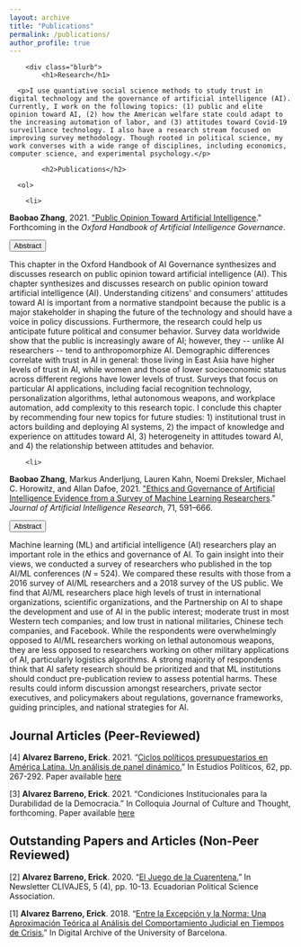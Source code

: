 ```yaml
---
layout: archive
title: "Publications"
permalink: /publications/
author_profile: true
---
```


		<div class="blurb">
			<h1>Research</h1>

      <p>I use quantiative social science methods to study trust in digital technology and the governance of artificial intelligence (AI). Currently, I work on the following topics: (1) public and elite opinion toward AI, (2) how the American welfare state could adapt to the increasing automation of labor, and (3) attitudes toward Covid-19 surveillance technology. I also have a research stream focused on improving survey methodology. Though rooted in political science, my work converses with a wide range of disciplines, including economics, computer science, and experimental psychology.</p>
			
			<h2>Publications</h2>

      <ol>

        <li>
  <p>
    <b>Baobao Zhang</b>, 2021. <a href = "https://osf.io/284sm/">"Public Opinion Toward Artificial Intelligence</a>." Forthcoming in the <i>Oxford Handbook of Artificial Intelligence Governance</i>.
  </p>

  <button class="collapsible">Abstract</button>
<div class="content">
  <p>This chapter in the Oxford Handbook of AI Governance synthesizes and discusses research on public opinion toward artificial intelligence (AI). This chapter synthesizes and discusses research on public opinion toward artificial intelligence (AI). Understanding citizens' and consumers' attitudes toward AI is important from a normative standpoint because the public is a major stakeholder in shaping the future of the technology and should have a voice in policy discussions. Furthermore, the research could help us anticipate future political and consumer behavior. Survey data worldwide show that the public is increasingly aware of AI; however, they -- unlike AI researchers -- tend to anthropomorphize AI. Demographic differences correlate with trust in AI in general: those living in East Asia have higher levels of trust in AI, while women and those of lower socioeconomic status across different regions have lower levels of trust. Surveys that focus on particular AI applications, including facial recognition technology, personalization algorithms, lethal autonomous weapons, and workplace automation, add complexity to this research topic. I conclude this chapter by recommending four new topics for future studies: 1) institutional trust in actors building and deploying AI systems, 2) the impact of knowledge and experience on attitudes toward AI, 3) heterogeneity in attitudes toward AI, and 4) the relationship between attitudes and behavior.</p>
</div>

</li>

      	<li>
  <p>
    <b>Baobao Zhang</b>, Markus Anderljung, Lauren Kahn, Noemi Dreksler, Michael C. Horowitz, and Allan Dafoe, 2021. <a href = "https://doi.org/10.1613/jair.1.12895">"Ethics and Governance of Artificial Intelligence Evidence from a Survey of Machine Learning Researchers</a>." <i>Journal of Artificial Intelligence Research</i>, 71, 591–666.
  </p>

<button class="collapsible">Abstract</button>
<div class="content">
  <p>Machine learning (ML) and artificial intelligence (AI) researchers play an important role in the ethics and governance of AI. To gain insight into their views, we conducted a survey of researchers who published in the top AI/ML conferences (<i>N</i> = 524). We compared these results with those from a 2016 survey of AI/ML researchers and a 2018 survey of the US public. We find that AI/ML researchers place high levels of trust in international organizations, scientific organizations, and the Partnership on AI to shape the development and use of AI in the public interest; moderate trust in most Western tech companies; and low trust in national militaries, Chinese tech companies, and Facebook. While the respondents were overwhelmingly opposed to AI/ML researchers working on lethal autonomous weapons, they are less opposed to researchers working on other military applications of AI, particularly logistics algorithms. A strong majority of respondents think that AI safety research should be prioritized and that ML institutions should conduct pre-publication review to assess potential harms. These results could inform discussion amongst researchers, private sector executives, and policymakers about regulations, governance frameworks, guiding principles, and national strategies for AI.</p>
</div>
</li>


Journal Articles (Peer-Reviewed)
---
[4] **Alvarez Barreno, Erick**. 2021. “[Ciclos políticos presupuestarios en América Latina. Un análisis de panel dinámico.](https://revistas.udea.edu.co/index.php/estudiospoliticos/article/view/344333)” In Estudios Políticos, 62, pp. 267-292. 
Paper available [here](http://ealvarezb.github.io/files/paper2.pdf)

[3] **Alvarez Barreno, Erick**. 2021. “Condiciones Institucionales para la Durabilidad de la Democracia.” In Colloquia Journal of Culture and Thought, forthcoming.
Paper available [here](http://ealvarezb.github.io/files/paper1.pdf)

Outstanding Papers and Articles (Non-Peer Reviewed)
---
[2] **Alvarez Barreno, Erick**. 2020. “[El Juego de la Cuarentena.](https://drive.google.com/file/d/1Ua61iXqLALoxec7wtWTLhZfCVcpu3AOo/view)” In Newsletter CLIVAJES, 5 (4), pp. 10-13. Ecuadorian Political Science Association.

[1] **Alvarez Barreno, Erick**. 2018. “[Entre la Excepción y la Norma: Una Aproximación Teórica al Análisis del Comportamiento Judicial en Tiempos de Crisis.](http://diposit.ub.edu/dspace/handle/2445/126336)” In Digital Archive of the
University of Barcelona.
